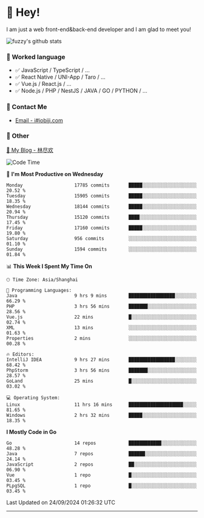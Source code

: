 # 👋 Hey!

I am just a web front-end&back-end developer and I am glad to meet you!

![fuzzy's github stats](https://github-readme-stats.vercel.app/api?username=JaydenForYou&&show_icons=true&&title_color=1abc9c&&icon_color=1abc9c)


### 📝 Worked language

- ✅ JavaScript / TypeScript / ...
- ✅ React Native / UNI-App / Taro / ...
- ✅ Vue.js / React.js / ...
- ✅ Node.js / PHP / NestJS / JAVA / GO / PYTHON / ...

### 📮 Contact Me

- [Email - i#iobiji.com](mailto:i@iobiji.com)


### 🤪 Other

[📌 My Blog - 林尽欢](https://iobiji.com)

<!--START_SECTION:waka-->
![Code Time](http://img.shields.io/badge/Code%20Time-1%2C078%20hrs%2046%20mins-blue)

📅 **I'm Most Productive on Wednesday** 

```text
Monday                   17785 commits       █████░░░░░░░░░░░░░░░░░░░░   20.52 % 
Tuesday                  15905 commits       █████░░░░░░░░░░░░░░░░░░░░   18.35 % 
Wednesday                18144 commits       █████░░░░░░░░░░░░░░░░░░░░   20.94 % 
Thursday                 15120 commits       ████░░░░░░░░░░░░░░░░░░░░░   17.45 % 
Friday                   17160 commits       █████░░░░░░░░░░░░░░░░░░░░   19.80 % 
Saturday                 956 commits         ░░░░░░░░░░░░░░░░░░░░░░░░░   01.10 % 
Sunday                   1594 commits        ░░░░░░░░░░░░░░░░░░░░░░░░░   01.84 % 
```


📊 **This Week I Spent My Time On** 

```text
🕑︎ Time Zone: Asia/Shanghai

💬 Programming Languages: 
Java                     9 hrs 9 mins        █████████████████░░░░░░░░   66.29 % 
PHP                      3 hrs 56 mins       ███████░░░░░░░░░░░░░░░░░░   28.56 % 
Vue.js                   22 mins             █░░░░░░░░░░░░░░░░░░░░░░░░   02.74 % 
XML                      13 mins             ░░░░░░░░░░░░░░░░░░░░░░░░░   01.63 % 
Properties               2 mins              ░░░░░░░░░░░░░░░░░░░░░░░░░   00.28 % 

🔥 Editors: 
IntelliJ IDEA            9 hrs 27 mins       █████████████████░░░░░░░░   68.42 % 
PhpStorm                 3 hrs 56 mins       ███████░░░░░░░░░░░░░░░░░░   28.57 % 
GoLand                   25 mins             █░░░░░░░░░░░░░░░░░░░░░░░░   03.02 % 

💻 Operating System: 
Linux                    11 hrs 16 mins      ████████████████████░░░░░   81.65 % 
Windows                  2 hrs 32 mins       █████░░░░░░░░░░░░░░░░░░░░   18.35 % 
```

**I Mostly Code in Go** 

```text
Go                       14 repos            ████████████░░░░░░░░░░░░░   48.28 % 
Java                     7 repos             ██████░░░░░░░░░░░░░░░░░░░   24.14 % 
JavaScript               2 repos             ██░░░░░░░░░░░░░░░░░░░░░░░   06.90 % 
Vue                      1 repo              █░░░░░░░░░░░░░░░░░░░░░░░░   03.45 % 
PLpgSQL                  1 repo              █░░░░░░░░░░░░░░░░░░░░░░░░   03.45 % 
```




 Last Updated on 24/09/2024 01:26:32 UTC
<!--END_SECTION:waka-->
---
